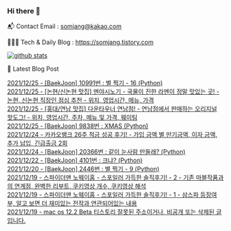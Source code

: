### Hi there 👋

📬  Contact Email : somjang@kakao.com

👨🏻‍💻  Tech & Daily Blog : https://somjang.tistory.com

[![github stats](https://github-readme-stats.vercel.app/api?username=SOMJANG&show_icons=true&hide_border=False)](https://somjang.tistory.com)

🤩 Latest Blog Post

[2021/12/25 - [BaekJoon] 10991번 : 별 찍기 - 16 (Python)](https://somjang.tistory.com/entry/BaekJoon-10991%EB%B2%88-%EB%B3%84-%EC%B0%8D%EA%B8%B0-16-Python) <br>
[2021/12/25 - [논현/신논현 맛집] 멘야시노기 - 국물이 진한 라멘이 정말 맛있는 곳! - 논현, 신논현 직장인 점심 추천 - 위치, 영업시간, 메뉴, 가격](https://somjang.tistory.com/entry/%EB%85%BC%ED%98%84%EC%8B%A0%EB%85%BC%ED%98%84-%EB%A7%9B%EC%A7%91-%EB%A9%98%EC%95%BC%EC%8B%9C%EB%85%B8%EA%B8%B0-%EA%B5%AD%EB%AC%BC%EC%9D%B4-%EC%A7%84%ED%95%9C-%EB%9D%BC%EB%A9%98%EC%9D%B4-%EC%A0%95%EB%A7%90-%EB%A7%9B%EC%9E%88%EB%8A%94-%EA%B3%B3-%EB%85%BC%ED%98%84-%EC%8B%A0%EB%85%BC%ED%98%84-%EC%A7%81%EC%9E%A5%EC%9D%B8-%EC%A0%90%EC%8B%AC-%EC%B6%94%EC%B2%9C-%EC%9C%84%EC%B9%98-%EC%98%81%EC%97%85%EC%8B%9C%EA%B0%84-%EB%A9%94%EB%89%B4-%EA%B0%80%EA%B2%A9) <br>
[2021/12/25 - [홍대/연남 맛집] 다운타우너 연남점! - 연남점에서 판매하는 오리지널 핫도그! - 위치, 영업시간, 주차, 메뉴 및 가격, 웨이팅](https://somjang.tistory.com/entry/%ED%99%8D%EB%8C%80%EC%97%B0%EB%82%A8-%EB%A7%9B%EC%A7%91-%EB%8B%A4%EC%9A%B4%ED%83%80%EC%9A%B0%EB%84%88-%EC%97%B0%EB%82%A8%EC%A0%90-%EC%97%B0%EB%82%A8%EC%A0%90%EC%97%90%EC%84%9C-%ED%8C%90%EB%A7%A4%ED%95%98%EB%8A%94-%EC%98%A4%EB%A6%AC%EC%A7%80%EB%84%90-%ED%95%AB%EB%8F%84%EA%B7%B8-%EC%9C%84%EC%B9%98-%EC%98%81%EC%97%85%EC%8B%9C%EA%B0%84-%EC%A3%BC%EC%B0%A8-%EB%A9%94%EB%89%B4-%EB%B0%8F-%EA%B0%80%EA%B2%A9-%EC%9B%A8%EC%9D%B4%ED%8C%85) <br>
[2021/12/25 - [BaekJoon] 9838번 : XMAS (Python)](https://somjang.tistory.com/entry/BaekJoon-9838%EB%B2%88-XMAS-Python) <br>
[2021/12/24 - 카카오뱅크 26주 적금 성공 후기! - 가입 금액 별 만기금액, 이자 금액, 추가 납입, 긴급출금 2회](https://somjang.tistory.com/entry/%EC%B9%B4%EC%B9%B4%EC%98%A4%EB%B1%85%ED%81%AC-26%EC%A3%BC-%EC%A0%81%EA%B8%88-%EC%84%B1%EA%B3%B5-%ED%9B%84%EA%B8%B0-%EA%B0%80%EC%9E%85-%EA%B8%88%EC%95%A1-%EB%B3%84-%EB%A7%8C%EA%B8%B0%EA%B8%88%EC%95%A1-%EC%9D%B4%EC%9E%90-%EA%B8%88%EC%95%A1-%EC%B6%94%EA%B0%80-%EB%82%A9%EC%9E%85-%EA%B8%B4%EA%B8%89%EC%B6%9C%EA%B8%88-2%ED%9A%8C) <br>
[2021/12/24 - [BaekJoon] 20366번 : 같이 눈사람 만들래? (Python)](https://somjang.tistory.com/entry/BaekJoon-20366%EB%B2%88-%EA%B0%99%EC%9D%B4-%EB%88%88%EC%82%AC%EB%9E%8C-%EB%A7%8C%EB%93%A4%EB%9E%98-Python) <br>
[2021/12/22 - [BaekJoon] 4101번 : 크냐? (Python)](https://somjang.tistory.com/entry/BaekJoon-4101-%ED%81%AC%EB%83%90-Python) <br>
[2021/12/20 - [BaekJoon] 2446번 : 별 찍기 - 9 (Python)](https://somjang.tistory.com/entry/BaekJoon-2446%EB%B2%88-%EB%B3%84-%EC%B0%8D%EA%B8%B0-9-Python) <br>
[2021/12/19 - 스파이더맨 노웨이홈 - 스포일러 가득한 솔직후기! - 2 - 기존 마블작품과의 연계점, 완벽한 리부트, 쿠키영상 개수, 쿠키영상 해석](https://somjang.tistory.com/entry/%EC%8A%A4%ED%8C%8C%EC%9D%B4%EB%8D%94%EB%A7%A8-%EB%85%B8%EC%9B%A8%EC%9D%B4%ED%99%88-%EC%8A%A4%ED%8F%AC%EC%9D%BC%EB%9F%AC-%EA%B0%80%EB%93%9D%ED%95%9C-%EC%86%94%EC%A7%81%ED%9B%84%EA%B8%B0-2-%EA%B8%B0%EC%A1%B4-%EB%A7%88%EB%B8%94%EC%9E%91%ED%92%88%EA%B3%BC%EC%9D%98-%EC%97%B0%EA%B3%84%EC%A0%90-%EC%99%84%EB%B2%BD%ED%95%9C-%EB%A6%AC%EB%B6%80%ED%8A%B8-%EC%BF%A0%ED%82%A4%EC%98%81%EC%83%81%EA%B0%9C%EC%88%98-%EC%BF%A0%ED%82%A4%EC%98%81%EC%83%81%ED%95%B4%EC%84%9D) <br>
[2021/12/19 - 스파이더맨 노웨이홈 - 스포일러 가득한  솔직후기! - 1 - 삼스파 등장여부, 알고 보면 더 재미있는 전작과 연관되어있는 내용](https://somjang.tistory.com/entry/%EC%8A%A4%ED%8C%8C%EC%9D%B4%EB%8D%94%EB%A7%A8-%EB%85%B8%EC%9B%A8%EC%9D%B4%ED%99%88-%EC%8A%A4%ED%8F%AC%EC%9D%BC%EB%9F%AC-%EA%B0%80%EB%93%9D%ED%95%9C-%EC%86%94%EC%A7%81%ED%9B%84%EA%B8%B0-%EC%82%BC%EC%8A%A4%ED%8C%8C-%EB%93%B1%EC%9E%A5%EC%97%AC%EB%B6%80-%EC%A0%84%EC%9E%91%EA%B3%BC-%EC%97%B0%EA%B4%80%EB%90%98%EC%96%B4%EC%9E%88%EB%8A%94-%EB%82%B4%EC%9A%A9-%EA%B8%B0%EC%A1%B4-%EB%A7%88%EB%B8%94-%EC%9E%91%ED%92%88%EA%B3%BC-%EC%97%B0%EA%B3%84%EB%90%98%EB%8A%94-%EB%82%B4%EC%9A%A9-%EC%BF%A0%ED%82%A4%EC%98%81%EC%83%81-%EA%B0%9C%EC%88%98-%EC%BF%A0%ED%82%A4%EC%98%81%EC%83%81-%ED%95%B4%EC%84%9D) <br>
[2021/12/19 - mac os 12.2 Beta 티스토리 잘못된 주소이거나, 비공개 또는 삭제된 글입니다.](https://somjang.tistory.com/entry/mac-os-122-Beta-%ED%8B%B0%EC%8A%A4%ED%86%A0%EB%A6%AC-%EC%9E%98%EB%AA%BB%EB%90%9C-%EC%A3%BC%EC%86%8C%EC%9D%B4%EA%B1%B0%EB%82%98-%EB%B9%84%EA%B3%B5%EA%B0%9C-%EB%98%90%EB%8A%94-%EC%82%AD%EC%A0%9C%EB%90%9C-%EA%B8%80%EC%9E%85%EB%8B%88%EB%8B%A4) <br>
